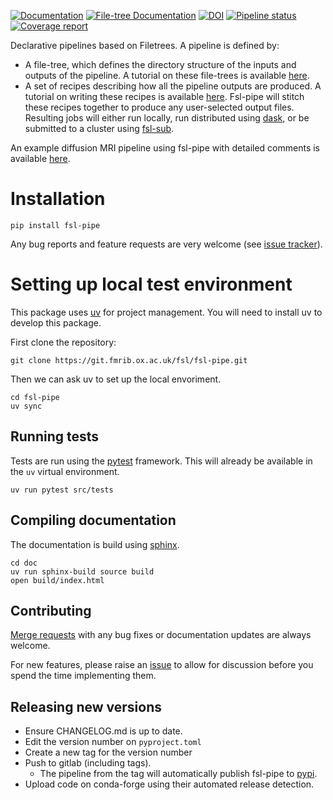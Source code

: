 [![Documentation](https://img.shields.io/badge/Documentation-fsl--pipe-blue)](https://open.win.ox.ac.uk/pages/fsl/fsl-pipe)
[![File-tree Documentation](https://img.shields.io/badge/Documentation-file--tree-blue)](https://open.win.ox.ac.uk/pages/fsl/file-tree)
[![DOI](https://zenodo.org/badge/DOI/10.5281/zenodo.6577069.svg)](https://doi.org/10.5281/zenodo.6577069)
[![Pipeline status](https://git.fmrib.ox.ac.uk/fsl/fsl-pipe/badges/main/pipeline.svg)](https://git.fmrib.ox.ac.uk/fsl/fsl-pipe/-/pipelines/latest)
[![Coverage report](https://git.fmrib.ox.ac.uk/fsl/fsl-pipe/badges/main/coverage.svg)](https://open.win.ox.ac.uk/pages/fsl/fsl-pipe/htmlcov)

Declarative pipelines based on Filetrees. A pipeline is defined by:
- A file-tree, which defines the directory structure of the inputs and outputs of the pipeline. A tutorial on these file-trees is available [here](https://open.win.ox.ac.uk/pages/fsl/file-tree).
- A set of recipes describing how all the pipeline outputs are produced. A tutorial on writing these recipes is available [here](https://open.win.ox.ac.uk/pages/fsl/fsl-pipe).
Fsl-pipe will stitch these recipes together to produce any user-selected output files.
Resulting jobs will either run locally, run distributed using [dask](https://www.dask.org), or be submitted to a cluster using [fsl-sub](https://git.fmrib.ox.ac.uk/fsl/fsl_sub).

An example diffusion MRI pipeline using fsl-pipe with detailed comments is available [here](https://git.fmrib.ox.ac.uk/ndcn0236/fsl-pipe-example).

# Installation
```shell
pip install fsl-pipe
```

Any bug reports and feature requests are very welcome (see [issue tracker](https://git.fmrib.ox.ac.uk/fsl/fsl-pipe/-/issues)).

# Setting up local test environment
This package uses [uv](https://docs.astral.sh/uv/) for project management.
You will need to install uv to develop this package.

First clone the repository:
```shell
git clone https://git.fmrib.ox.ac.uk/fsl/fsl-pipe.git
```

Then we can ask uv to set up the local envoriment.
```shell
cd fsl-pipe
uv sync
```

## Running tests
Tests are run using the [pytest](https://docs.pytest.org) framework.
This will already be available in the `uv` virtual environment.
```shell
uv run pytest src/tests
```

## Compiling documentation
The documentation is build using [sphinx](https://www.sphinx-doc.org/en/master/).
```shell
cd doc
uv run sphinx-build source build
open build/index.html
```

## Contributing
[Merge requests](https://git.fmrib.ox.ac.uk/fsl/fsl-pipe/-/merge_requests) with any bug fixes or documentation updates are always welcome. 

For new features, please raise an [issue](https://git.fmrib.ox.ac.uk/fsl/fsl-pipe/-/issues) to allow for discussion before you spend the time implementing them.

## Releasing new versions
- Ensure CHANGELOG.md is up to date.
- Edit the version number on `pyproject.toml`
- Create a new tag for the version number
- Push to gitlab (including tags).
    - The pipeline from the tag will automatically publish fsl-pipe to [pypi](https://pypi.org/project/fsl-pipe/).
- Upload code on conda-forge using their automated release detection.
